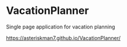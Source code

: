# VacationPlanner
Single page application for vacation planning

https://asteriskman7.github.io/VacationPlanner/
